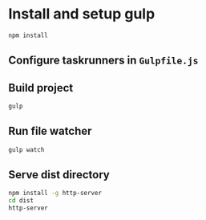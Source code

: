 # Install and setup gulp
```bash
npm install
```

## Configure taskrunners in `Gulpfile.js`

## Build project
```bash
gulp
```

## Run file watcher
```bash
gulp watch
```

## Serve dist directory
```bash
npm install -g http-server
cd dist
http-server
```